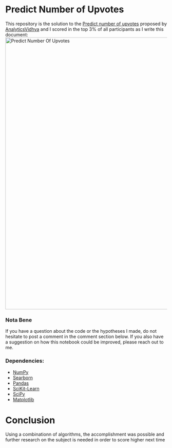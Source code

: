# Predict Number of Upvotes

This repository is the solution to the [Predict number of upvotes](https://datahack.analyticsvidhya.com/contest/enigma-codefest-machine-learning-1/) proposed by [AnalyticsVidhya](https://datahack.analyticsvidhya.com/) and I scored in the top 3% of all participants as I write this document:<a data-flickr-embed="true" href="https://www.flickr.com/photos/189039256@N05/50668334856/in/dateposted-public/" title="Predict Number Of Upvotes"><img src="https://live.staticflickr.com/65535/50668334856_ba691b599f_b.jpg" width="1024" height="846" alt="Predict Number Of Upvotes"></a>

### Nota Bene

If you have a question about the code or the hypotheses I made, do not hesitate to post a comment in the comment section below.
If you also have a suggestion on how this notebook could be improved, please reach out to me.

### Dependencies:

* [NumPy](https://numpy.org/)
* [Searborn](https://seaborn.pydata.org/)
* [Pandas](https://pandas.pydata.org/)
* [SciKit-Learn](https://scikit-learn.org/stable/)
* [SciPy](https://www.scipy.org/)
* [Matplotlib](https://matplotlib.org/)

# Conclusion

Using a combinationn of algorithms, the accomplishment was possible and further research on the subject is needed in order to score higher next time
